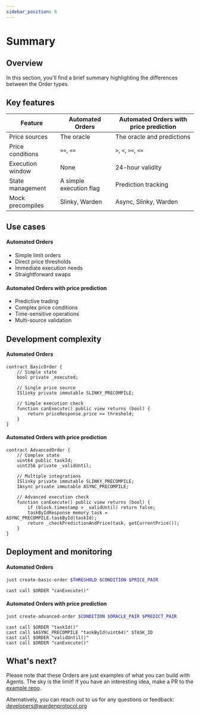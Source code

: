 ```yaml
---
sidebar_position: 6
---
```


# Summary

## Overview

In this section, you'll find a brief summary highlighting the differences between the Order types.

## Key features

| Feature | Automated Orders | Automated Orders with price prediction |
|---------|-------------|-----------------|
| Price sources | The oracle | The oracle and predictions |
| Price conditions | `>=`, `<=` | `>`, `<`, `>=`, `<=` |
| Execution window | None | 24-hour validity |
| State management | A simple execution flag | Prediction tracking |
| Mock precompiles | Slinky, Warden | Async, Slinky, Warden |

## Use cases

#### Automated Orders

- Simple limit orders
- Direct price thresholds
- Immediate execution needs
- Straightforward swaps

#### Automated Orders with price prediction

- Predictive trading
- Complex price conditions
- Time-sensitive operations
- Multi-source validation

## Development complexity

#### Automated Orders

```solidity
contract BasicOrder {
    // Simple state
    bool private _executed;
    
    // Single price source
    ISlinky private immutable SLINKY_PRECOMPILE;
    
    // Simple execution check
    function canExecute() public view returns (bool) {
        return priceResponse.price >= threshold;
    }
}
```

#### Automated Orders with price prediction

```solidity
contract AdvancedOrder {
    // Complex state
    uint64 public taskId;
    uint256 private _validUntil;
    
    // Multiple integrations
    ISlinky private immutable SLINKY_PRECOMPILE;
    IAsync private immutable ASYNC_PRECOMPILE;
    
    // Advanced execution check
    function canExecute() public view returns (bool) {
        if (block.timestamp > _validUntil) return false;
        taskByIdResponse memory task = ASYNC_PRECOMPILE.taskById(taskId);
        return _checkPredictionAndPrice(task, getCurrentPrice());
    }
}
```

## Deployment and monitoring

#### Automated Orders

```bash
just create-basic-order $THRESHOLD $CONDITION $PRICE_PAIR
```
```
cast call $ORDER "canExecute()"
```

#### Automated Orders with price prediction

```bash
just create-advanced-order $CONDITION $ORACLE_PAIR $PREDICT_PAIR
```
```
cast call $ORDER "taskId()"
cast call $ASYNC_PRECOMPILE "taskById(uint64)" $TASK_ID
cast call $ORDER "validUntil()"
cast call $ORDER "canExecute()"
```

## What's next?

Please note that these Orders are just examples of what you can build with Agents. The sky is the limit! If you have an interesting idea, make a PR to the [example repo](https://github.com/warden-protocol/agent-kit-examples).

Alternatively, you can reach out to us for any questions or feedback: developers@wardenprotocol.org

